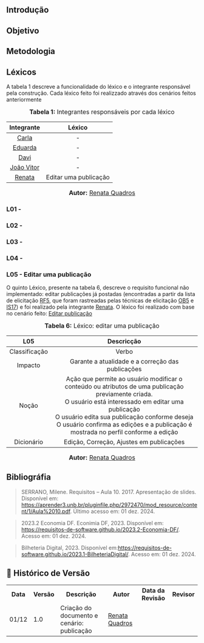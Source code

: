 ## Introdução

## Objetivo

## Metodologia 

## Léxicos 
A tabela 1 descreve a funcionalidade do léxico e o integrante responsável pela construção. Cada léxico feito foi realizzado através dos cenários feitos anteriormente 

<center>
<font size="3"><b>Tabela 1:</b> Integrantes responsáveis por cada léxico</font>

| Integrante | Léxico |
|:----------:|:--------:|
| [Carla](https://github.com/ccarlaa) | - |
| [Eduarda](https://github.com/erteduarda) | - |
| [Davi](https://github.com/Jagaima) | - |
| [João Vitor](https://github.com/Joa0V) | - |
| [Renata](https://github.com/Renatinha28) | Editar uma publicação |

<font size="3"><b>Autor:</b> <a href="https://github.com/Renatinha28">Renata Quadros</a></font> 
</center>

### L01 -
### L02 -
### L03 -
### L04 -
### L05 - Editar uma publicação

O quinto Léxico, presente na tabela 6, descreve o requisito funcional não implementado: editar publicações já postadas (encontradas a partir da lista de elicitação [RF5](https://requisitos-de-software.github.io/2024.2-Grupo01/PerfilUsuario/Tecnicas/Requisitosel/), que foram rastreadas pelas técnicas de elicitação [OB5](https://requisitos-de-software.github.io/2024.2-Grupo01/PerfilUsuario/PerfilUser/) e [IS17](https://requisitos-de-software.github.io/2024.2-Grupo01/PerfilUsuario/Tecnicas/Introspeccao/)) e foi realizado pela integrante [Renata](https://github.com/Renatinha28). O léxico foi realizado com base no cenário feito: [Editar publicação](../Modelagem/Cenario.md)

<center>
<font size="3"><b>Tabela 6:</b> Léxico: editar uma publicação </font>

| L05 | Descricção |
|:-----:|:---------:|
| Classificação | Verbo |
| Impacto | Garante a atualidade e a correção das publicações |
| Noção | Ação que permite ao usuário modificar o conteúdo ou atributos de uma publicação previamente criada. <br> O usuário está interessado em editar uma publicação <br> O usuário edita sua publicação conforme deseja <br> O usuário confirma as edições e a publicação é mostrada no perfil conforme a edição <br> |
| Dicionário | Edição, Correção, Ajustes em publicações |

<font size="3"><b>Autor:</b> <a href="https://github.com/Renatinha28">Renata Quadros</a></font> 
</center>

## Bibliográfia
> SERRANO, Milene. Requisitos – Aula 10. 2017. Apresentação de slides. Disponível em: https://aprender3.unb.br/pluginfile.php/2972470/mod_resource/content/1/Aula%2010.pdf. Último acesso em: 01 dez. 2024.

> 2023.2 Economia DF. Econimia DF, 2023. Disponível em: https://requisitos-de-software.github.io/2023.2-Economia-DF/. Acesso em: 01 dez. 2024.

> Bilheteria Digital, 2023. Disponível em:https://requisitos-de-software.github.io/2023.1-BilheteriaDigital/. Acesso em: 01 dez. 2024.
## :round_pushpin: Histórico de Versão 

<div align="center">
    <table>
        <tr>
            <th>Data</th>
            <th>Versão</th>
            <th>Descrição</th>
            <th>Autor</th>
            <th>Data da Revisão</th>
            <th>Revisor</th>
        </tr>
        <tr>
            <td>01/12</td>
            <td>1.0</td>
            <td>Criação do documento e cenário: publicação </td>
            <td><a href="https://github.com/Renatinha28">Renata Quadros</a></td>
            <td></td>
            <td><a href=""></a></td>
        </tr>
    </table>
</div>